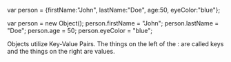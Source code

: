var person = {firstName:"John", lastName:"Doe", age:50, eyeColor:"blue"};


var person = new Object();
person.firstName = "John";
person.lastName = "Doe";
person.age = 50;
person.eyeColor = "blue";

Objects utilize Key-Value Pairs. 
The things on the left of the : are called keys and the things on the right are values.
